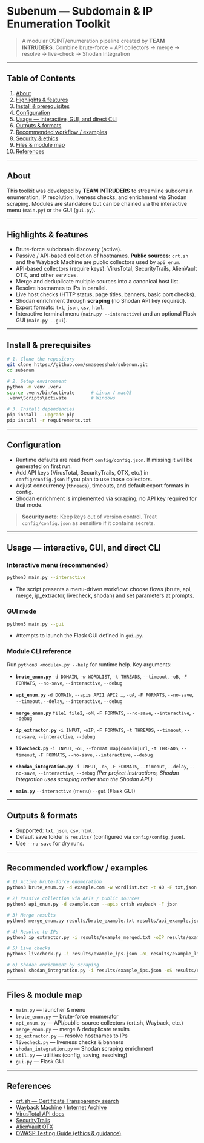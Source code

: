 # Subenum — Subdomain & IP Enumeration Toolkit
> A modular OSINT/enumeration pipeline created by **TEAM INTRUDERS**.
> Combine brute-force + API collectors → merge → resolve → live-check → Shodan Integration

---

## Table of Contents

1. [About](#about)
2. [Highlights & features](#highlights--features)
3. [Install & prerequisites](#install--prerequisites)
4. [Configuration](#configuration)
5. [Usage — interactive, GUI, and direct CLI](#usage---interactive-gui-and-direct-cli)
6. [Outputs & formats](#outputs--formats)
7. [Recommended workflow / examples](#recommended-workflow--examples)
8. [Security & ethics](#security--ethics)
9. [Files & module map](#files--module-map)
10. [References](#references)

---

## About

This toolkit was developed by **TEAM INTRUDERS** to streamline subdomain enumeration, IP resolution, liveness checks, and enrichment via Shodan scraping. Modules are standalone but can be chained via the interactive menu (`main.py`) or the GUI (`gui.py`).

---

## Highlights & features

* Brute-force subdomain discovery (active).
* Passive / API-based collection of hostnames. **Public sources:** `crt.sh` and the Wayback Machine are public collectors used by `api_enum`.
* API-based collectors (require keys): VirusTotal, SecurityTrails, AlienVault OTX, and other services.
* Merge and deduplicate multiple sources into a canonical host list.
* Resolve hostnames to IPs in parallel.
* Live host checks (HTTP status, page titles, banners, basic port checks).
* Shodan enrichment through **scraping** (no Shodan API key required).
* Export formats: `txt`, `json`, `csv`, `html`.
* Interactive terminal menu (`main.py --interactive`) and an optional Flask GUI (`main.py --gui`).

---

## Install & prerequisites

```bash
# 1. Clone the repository
git clone https://github.com/smaseesshah/subenum.git
cd subenum

# 2. Setup environment
python -m venv .venv
source .venv/bin/activate      # Linux / macOS
.venv\Scripts\activate         # Windows

# 3. Install dependencies
pip install --upgrade pip
pip install -r requirements.txt
```

---

## Configuration

* Runtime defaults are read from `config/config.json`. If missing it will be generated on first run.
* Add API keys (VirusTotal, SecurityTrails, OTX, etc.) in `config/config.json` if you plan to use those collectors.
* Adjust concurrency (`threads`), timeouts, and default export formats in config.
* Shodan enrichment is implemented via scraping; no API key required for that mode.

> **Security note:** Keep keys out of version control. Treat `config/config.json` as sensitive if it contains secrets.

---

## Usage — interactive, GUI, and direct CLI

### Interactive menu (recommended)

```bash
python3 main.py --interactive
```

* The script presents a menu-driven workflow: choose flows (brute, api, merge, ip\_extractor, livecheck, shodan) and set parameters at prompts.

### GUI mode

```bash
python3 main.py --gui
```

* Attempts to launch the Flask GUI defined in `gui.py`.

### Module CLI reference

Run `python3 <module>.py --help` for runtime help. Key arguments:

* **`brute_enum.py`**
  `-d DOMAIN`, `-w WORDLIST`, `-t THREADS`, `--timeout`, `-oB`, `-F FORMATS`, `--no-save`, `--interactive`, `--debug`

* **`api_enum.py`**
  `-d DOMAIN`, `--apis API1 API2 …`, `-oA`, `-F FORMATS`, `--no-save`, `--timeout`, `--delay`, `--interactive`, `--debug`

* **`merge_enum.py`**
  `file1 file2`, `-oM`, `-F FORMATS`, `--no-save`, `--interactive`, `--debug`

* **`ip_extractor.py`**
  `-i INPUT`, `-oIP`, `-F FORMATS`, `-t THREADS`, `--timeout`, `--no-save`, `--interactive`, `--debug`

* **`livecheck.py`**
  `-i INPUT`, `-oL`, `--format map|domain|url`, `-t THREADS`, `--timeout`, `-F FORMATS`, `--no-save`, `--interactive`, `--debug`

* **`shodan_integration.py`**
  `-i INPUT`, `-oS`, `-F FORMATS`, `--timeout`, `--delay`, `--no-save`, `--interactive`, `--debug`
  *(Per project instructions, Shodan integration uses scraping rather than the Shodan API.)*

* **`main.py`**
  `--interactive` (menu)
  `--gui` (Flask GUI)

---

## Outputs & formats

* Supported: `txt`, `json`, `csv`, `html`.
* Default save folder is `results/` (configured via `config/config.json`).
* Use `--no-save` for dry runs.

---

## Recommended workflow / examples

```bash
# 1) Active brute-force enumeration
python3 brute_enum.py -d example.com -w wordlist.txt -t 40 -F txt,json

# 2) Passive collection via APIs / public sources
python3 api_enum.py -d example.com --apis crtsh wayback -F json

# 3) Merge results
python3 merge_enum.py results/brute_example.txt results/api_example.json -oM results/example_merged

# 4) Resolve to IPs
python3 ip_extractor.py -i results/example_merged.txt -oIP results/example_ips -F json,csv -t 50

# 5) Live checks
python3 livecheck.py -i results/example_ips.json -oL results/example_live -F json -t 40

# 6) Shodan enrichment by scraping
python3 shodan_integration.py -i results/example_ips.json -oS results/example_shodan -F json --delay 2
```

---

## Files & module map

* `main.py` — launcher & menu
* `brute_enum.py` — brute-force enumerator
* `api_enum.py` — API/public-source collectors (crt.sh, Wayback, etc.)
* `merge_enum.py` — merge & deduplicate results
* `ip_extractor.py` — resolve hostnames to IPs
* `livecheck.py` — liveness checks & banners
* `shodan_integration.py` — Shodan scraping enrichment
* `util.py` — utilities (config, saving, resolving)
* `gui.py` — Flask GUI

---

## References

* [crt.sh — Certificate Transparency search](https://crt.sh)
* [Wayback Machine / Internet Archive](https://archive.org/web)
* [VirusTotal API docs](https://developers.virustotal.com)
* [SecurityTrails](https://securitytrails.com)
* [AlienVault OTX](https://otx.alienvault.com)
* [OWASP Testing Guide (ethics & guidance)](https://owasp.org)
